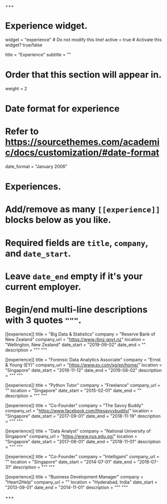 +++
# Experience widget.
widget = "experience"  # Do not modify this line!
active = true  # Activate this widget? true/false

title = "Experience"
subtitle = ""

# Order that this section will appear in.
weight = 2

# Date format for experience
#   Refer to https://sourcethemes.com/academic/docs/customization/#date-format
date_format = "January 2006"

# Experiences.
#   Add/remove as many `[[experience]]` blocks below as you like.
#   Required fields are `title`, `company`, and `date_start`.
#   Leave `date_end` empty if it's your current employer.
#   Begin/end multi-line descriptions with 3 quotes `"""`.
[[experience]]
  title = "Big Data & Statistics"
  company = "Reserve Bank of New Zealand"
  company_url = "https://www.rbnz.govt.nz"
  location = "Wellington, New Zealand"
  date_start = "2019-09-02"
  date_end = ""
  description = """
  """

[[experience]]
  title = "Forensic Data Analytics Associate"
  company = "Ernst & Young (EY)"
  company_url = "https://www.ey.com/sg/en/home/"
  location = "Singapore"
  date_start = "2018-11-12"
  date_end = "2019-08-02"
  description = """
  """

[[experience]]
  title = "Python Tutor"
  company = "Freelance"
  company_url = ""
  location = "Singapore"
  date_start = "2015-02-01"
  date_end = ""
  description = """ """
  
[[experience]]
  title = "Co-Founder"
  company = "The Savvy Buddy"
  company_url = "https://www.facebook.com/thesavvybuddy/"
  location = "Singapore"
  date_start = "2017-09-01"
  date_end = "2018-11-19"
  description = """ """

[[experience]]
  title = "Data Analyst"
  company = "National University of Singapore"
  company_url = "https://www.nus.edu.sg/"
  location = "Singapore"
  date_start = "2017-08-01"
  date_end = "2018-11-01"
  description = """ """
  
[[experience]]
  title = "Co-Founder"
  company = "Intelligami"
  company_url = ""
  location = "Singapore"
  date_start = "2014-07-01"
  date_end = "2016-07-31"
  description = """ """
  
[[experience]]
  title = "Business Development Manager"
  company = "Heart2Help"
  company_url = ""
  location = "Hyderabad, India"
  date_start = "2013-09-01"
  date_end = "2014-11-01"
  description = """ """

+++
